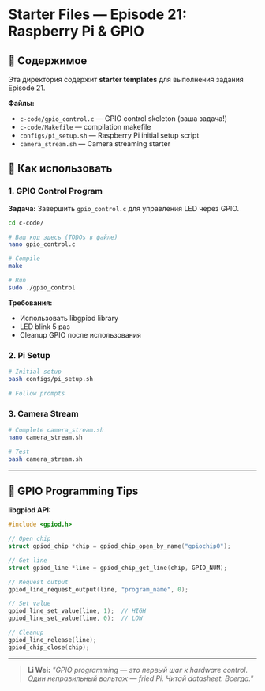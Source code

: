 # Starter Files — Episode 21: Raspberry Pi & GPIO

## 📁 Содержимое

Эта директория содержит **starter templates** для выполнения задания Episode 21.

**Файлы:**
- `c-code/gpio_control.c` — GPIO control skeleton (ваша задача!)
- `c-code/Makefile` — compilation makefile
- `configs/pi_setup.sh` — Raspberry Pi initial setup script
- `camera_stream.sh` — Camera streaming starter

## 🚀 Как использовать

### 1. GPIO Control Program

**Задача:** Завершить `gpio_control.c` для управления LED через GPIO.

```bash
cd c-code/

# Ваш код здесь (TODOs в файле)
nano gpio_control.c

# Compile
make

# Run
sudo ./gpio_control
```

**Требования:**
- Использовать libgpiod library
- LED blink 5 раз
- Cleanup GPIO после использования

### 2. Pi Setup

```bash
# Initial setup
bash configs/pi_setup.sh

# Follow prompts
```

### 3. Camera Stream

```bash
# Complete camera_stream.sh
nano camera_stream.sh

# Test
bash camera_stream.sh
```

---

## 📝 GPIO Programming Tips

**libgpiod API:**
```c
#include <gpiod.h>

// Open chip
struct gpiod_chip *chip = gpiod_chip_open_by_name("gpiochip0");

// Get line
struct gpiod_line *line = gpiod_chip_get_line(chip, GPIO_NUM);

// Request output
gpiod_line_request_output(line, "program_name", 0);

// Set value
gpiod_line_set_value(line, 1);  // HIGH
gpiod_line_set_value(line, 0);  // LOW

// Cleanup
gpiod_line_release(line);
gpiod_chip_close(chip);
```

---

> **Li Wei:** *"GPIO programming — это первый шаг к hardware control. Один неправильный вольтаж — fried Pi. Читай datasheet. Всегда."*
